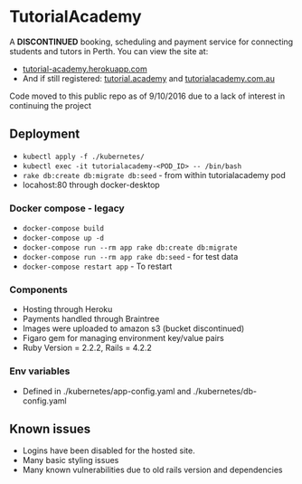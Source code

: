 # TutorialAcademy
A **DISCONTINUED** booking, scheduling and payment service for connecting students and tutors in Perth. You can view the site at:
* [tutorial-academy.herokuapp.com](https://tutorial-academy.herokuapp.com)
* And if still registered: [tutorial.academy](https://tutorial.academy/) and [tutorialacademy.com.au](https://tutorialacademy.com.au/)

Code moved to this public repo as of 9/10/2016 due to a lack of interest in continuing the project

## Deployment
* `kubectl apply -f ./kubernetes/`
* `kubectl exec -it tutorialacademy-<POD_ID> -- /bin/bash`
* `rake db:create db:migrate db:seed` - from within tutorialacademy pod
* locahost:80 through docker-desktop

### Docker compose - legacy
* `docker-compose build`
* `docker-compose up -d`
* `docker-compose run --rm app rake db:create db:migrate`
* `docker-compose run --rm app rake db:seed` - for test data
* `docker-compose restart app` - To restart

### Components
* Hosting through Heroku
* Payments handled through Braintree
* Images were uploaded to amazon s3 (bucket discontinued)
* Figaro gem for managing environment key/value pairs
* Ruby Version = 2.2.2, Rails = 4.2.2

### Env variables
* Defined in ./kubernetes/app-config.yaml and ./kubernetes/db-config.yaml

## Known issues
* Logins have been disabled for the hosted site.
* Many basic styling issues
* Many known vulnerabilities due to old rails version and dependencies
